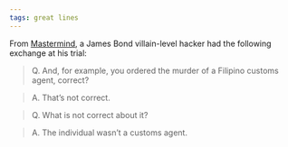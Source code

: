 ```yaml
---
tags: great lines
---
```



From [Mastermind](https://mastermind.atavist.com/he-always-had-a-dark-side), a James Bond villain-level hacker had the following exchange at his trial:

> Q. And, for example, you ordered the murder of a Filipino customs agent, correct?

> A. That’s not correct.

> Q. What is not correct about it?

> A. The individual wasn’t a customs agent.

